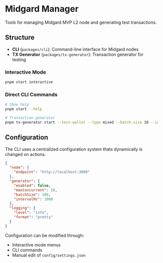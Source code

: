 # Midgard Manager

Tools for managing Midgard MVP L2 node and generating test transactions.

## Structure

- **CLI** (`packages/cli`): Command-line interface for Midgard nodes
- **TX Generator** (`packages/tx-generator`): Transaction generator for testing

### Interactive Mode

```bash
pnpm start interactive
```

### Direct CLI Commands

```bash
# Show help
pnpm start --help

# Transaction generator
pnpm tx-generator start --test-wallet --type mixed --batch-size 10 --interval 5 --concurrency 1
```

## Configuration

The CLI uses a centralized configuration system thats dynamically is changed on actions.

```json
{
  "node": {
    "endpoint": "http://localhost:3000"
  },
  "generator": {
    "enabled": false,
    "maxConcurrent": 10,
    "batchSize": 100,
    "intervalMs": 1000
  },
  "logging": {
    "level": "info",
    "format": "pretty"
  }
}
```

Configuration can be modified through:

- Interactive mode menus
- CLI commands
- Manual edit of `config/settings.json`
